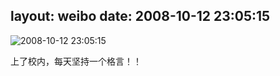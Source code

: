 layout: weibo
date: 2008-10-12 23:05:15
---
<meta name="referrer" content="no-referrer" />

<img src="/images/renren.ico" style="float: left;"/>2008-10-12 23:05:15

上了校内，每天坚持一个格言！！

